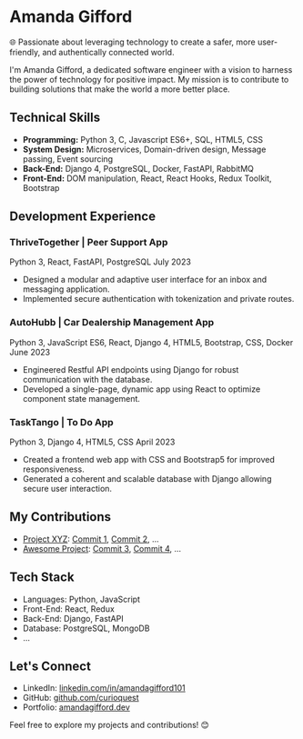 # Amanda Gifford

🌐 Passionate about leveraging technology to create a safer, more user-friendly, and authentically connected world.

I'm Amanda Gifford, a dedicated software engineer with a vision to harness the power of technology for positive impact. My mission is to contribute to building solutions that make the world a more better place.

## Technical Skills

- **Programming:** Python 3, C, Javascript ES6+, SQL, HTML5, CSS
- **System Design:** Microservices, Domain-driven design, Message passing, Event sourcing
- **Back-End:** Django 4, PostgreSQL, Docker, FastAPI, RabbitMQ
- **Front-End:** DOM manipulation, React, React Hooks, Redux Toolkit, Bootstrap

## Development Experience

### ThriveTogether | Peer Support App

Python 3, React, FastAPI, PostgreSQL
July 2023

- Designed a modular and adaptive user interface for an inbox and messaging application.
- Implemented secure authentication with tokenization and private routes.

### AutoHubb | Car Dealership Management App

Python 3, JavaScript ES6, React, Django 4, HTML5, Bootstrap, CSS, Docker
June 2023

- Engineered Restful API endpoints using Django for robust communication with the database.
- Developed a single-page, dynamic app using React to optimize component state management.

### TaskTango | To Do App

Python 3, Django 4, HTML5, CSS
April 2023

- Created a frontend web app with CSS and Bootstrap5 for improved responsiveness.
- Generated a coherent and scalable database with Django allowing secure user interaction.


## My Contributions

- [Project XYZ](https://github.com/owner/project-xyz): [Commit 1](https://github.com/owner/project-xyz/commit/abcdef123), [Commit 2](https://github.com/owner/project-xyz/commit/ghijkl456), ...
- [Awesome Project](https://github.com/anotherowner/awesome-project): [Commit 3](https://github.com/anotherowner/awesome-project/commit/mnopqr789), [Commit 4](https://github.com/anotherowner/awesome-project/commit/stuvwx123), ...

## Tech Stack

- Languages: Python, JavaScript
- Front-End: React, Redux
- Back-End: Django, FastAPI
- Database: PostgreSQL, MongoDB
- ...

## Let's Connect

- LinkedIn: [linkedin.com/in/amandagifford101](https://www.linkedin.com/in/amandagifford101)
- GitHub: [github.com/curioquest](https://github.com/curioquest)
- Portfolio: [amandagifford.dev](https://www.amandagifford.dev)

Feel free to explore my projects and contributions! 😊
